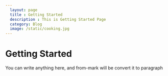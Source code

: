 ```yaml
---
  layout: page
  title : Getting Started
  description : This is Getting Started Page
  category: Blog
  image: /static/cooking.jpg
---
```


# Getting Started

You can write anything here, and from-mark will be convert it to paragraph
